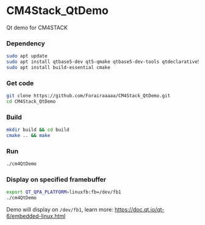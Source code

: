 # CM4Stack_QtDemo
Qt demo for CM4STACK

### Dependency

```bash
sudo apt update
sudo apt install qtbase5-dev qt5-qmake qtbase5-dev-tools qtdeclarative5-dev
sudo apt install build-essential cmake 
```

### Get code

```bash
git clone https://github.com/Forairaaaaa/CM4Stack_QtDemo.git
cd CM4Stack_QtDemo
```

### Build

```bash
mkdir build && cd build
cmake .. && make
```

### Run

```bash
./cm4QtDemo
```

### Display on specified framebuffer

```bash
export QT_QPA_PLATFORM=linuxfb:fb=/dev/fb1
./cm4QtDemo
```

Demo will display on `/dev/fb1`, learn more:  https://doc.qt.io/qt-6/embedded-linux.html

